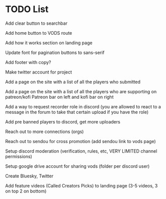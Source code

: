 # TODO List

Add clear button to searchbar

Add home button to VODS route

Add how it works section on landing page

Update font for pagination buttons to sans-serif

Add footer with copy?

Make twitter account for project

Add a page on the site with a list of all the players who submitted

Add a page on the site with a list of all the players who are supporting on patreon/kofi
Patreon bar on left and kofi bar on right

Add a way to request recorder role in discord (you are allowed to react to a message in the forum to take that certain upload if you have the role)

Add pre banned players to discord, get more uploaders

Reach out to more connections (orgs)

Reach out to sendou for cross promotion (add sendou link to vods page)

Setup discord moderation (verification, rules, etc, VERY LIMITED channel permissions)

Setup google drive account for sharing vods (folder per discord user)

Create Bluesky, Twitter

Add feature videos (Called Creators Picks) to landing page (3-5 videos, 3 on top 2 on bottom)